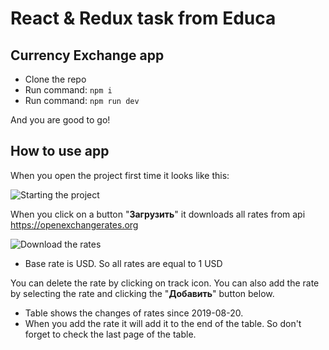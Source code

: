 # React & Redux task from Educa

## Currency Exchange app

- Clone the repo
- Run command: `npm i`
- Run command: `npm run dev`

And you are good to go!

## How to use app

When you open the project first time it looks like this:

![Starting the project](https://islamdudaev.ru/files/educa/1.png)

When you click on a button "**Загрузить**" it downloads all rates from api <https://openexchangerates.org>

![Download the rates](https://islamdudaev.ru/files/educa/2.png)

- Base rate is USD. So all rates are equal to 1 USD

You can delete the rate by clicking on track icon. You can also add the rate by selecting the rate and clicking the "**Добавить**" button below.

- Table shows the changes of rates since 2019-08-20.
- When you add the rate it will add it to the end of the table. So don't forget to check the last page of the table.

